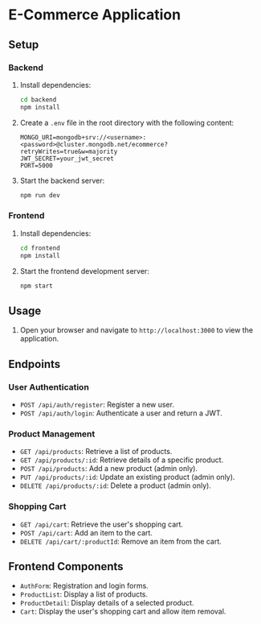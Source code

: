# E-Commerce Application

## Setup

### Backend
1. Install dependencies:
    ```sh
    cd backend
    npm install
    ```

2. Create a `.env` file in the root directory with the following content:
    ```
    MONGO_URI=mongodb+srv://<username>:<password>@cluster.mongodb.net/ecommerce?retryWrites=true&w=majority
    JWT_SECRET=your_jwt_secret
    PORT=5000
    ```

3. Start the backend server:
    ```sh
    npm run dev
    ```

### Frontend
1. Install dependencies:
    ```sh
    cd frontend
    npm install
    ```

2. Start the frontend development server:
    ```sh
    npm start
    ```

## Usage
1. Open your browser and navigate to `http://localhost:3000` to view the application.

## Endpoints

### User Authentication
- `POST /api/auth/register`: Register a new user.
- `POST /api/auth/login`: Authenticate a user and return a JWT.

### Product Management
- `GET /api/products`: Retrieve a list of products.
- `GET /api/products/:id`: Retrieve details of a specific product.
- `POST /api/products`: Add a new product (admin only).
- `PUT /api/products/:id`: Update an existing product (admin only).
- `DELETE /api/products/:id`: Delete a product (admin only).

### Shopping Cart
- `GET /api/cart`: Retrieve the user's shopping cart.
- `POST /api/cart`: Add an item to the cart.
- `DELETE /api/cart/:productId`: Remove an item from the cart.

## Frontend Components
- `AuthForm`: Registration and login forms.
- `ProductList`: Display a list of products.
- `ProductDetail`: Display details of a selected product.
- `Cart`: Display the user's shopping cart and allow item removal.
